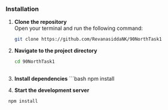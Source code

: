 ### Installation

1. **Clone the repository**  
   Open your terminal and run the following command:
   ```bash
   git clone https://github.com/RevanasiddaNK/90NorthTask1
2.  **Navigate to the project directory**
    ```bash
    cd 90NorthTask1
   
3.   **Install dependencies**
    ```bash
     npm install

5.  **Start the development server**
   ```bash
    npm install
  
